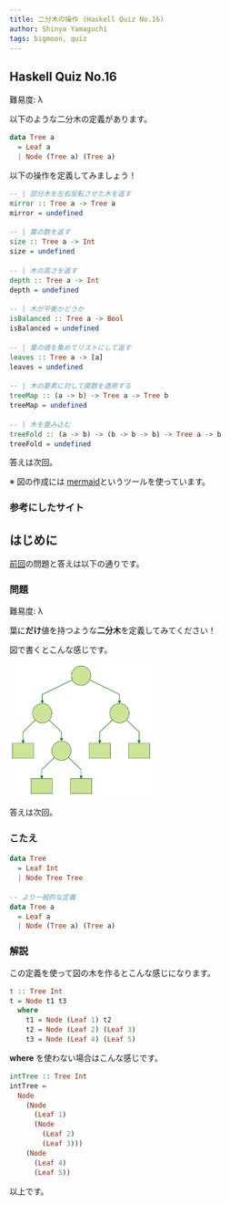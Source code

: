 ```yaml
---
title: 二分木の操作 (Haskell Quiz No.16)
author: Shinya Yamaguchi
tags: bigmoon, quiz
---
```


## Haskell Quiz No.16

難易度: λ

以下のような二分木の定義があります。

```haskell
data Tree a
  = Leaf a
  | Node (Tree a) (Tree a)
```

以下の操作を定義してみましょう！

```haskell
-- | 部分木を左右反転させた木を返す
mirror :: Tree a -> Tree a
mirror = undefined

-- | 葉の数を返す
size :: Tree a -> Int
size = undefined

-- | 木の高さを返す
depth :: Tree a -> Int
depth = undefined

-- | 木が平衡かどうか
isBalanced :: Tree a -> Bool
isBalanced = undefined

-- | 葉の値を集めてリストにして返す
leaves :: Tree a -> [a]
leaves = undefined

-- | 木の要素に対して関数を適用する
treeMap :: (a -> b) -> Tree a -> Tree b
treeMap = undefined

-- | 木を畳み込む
treeFold :: (a -> b) -> (b -> b -> b) -> Tree a -> b
treeFold = undefined
```

答えは次回。

※ 図の作成には [mermaid](https://mermaidjs.github.io/)というツールを使っています。

### 参考にしたサイト

<!--more-->

## はじめに

[前回](./07-24-quiz-15.html)の問題と答えは以下の通りです。

### 問題

難易度: λ

葉に**だけ**値を持つような**二分木**を定義してみてください！

図で書くとこんな感じです。

<img src="/images/2018/07-24/tree.svg" alt="木の図" width="50%">

答えは次回。

### こたえ

```haskell
data Tree
  = Leaf Int
  | Node Tree Tree

-- より一般的な定義
data Tree a
  = Leaf a
  | Node (Tree a) (Tree a)
```

### 解説

この定義を使って図の木を作るとこんな感じになります。

```haskell
t :: Tree Int
t = Node t1 t3
  where
    t1 = Node (Leaf 1) t2
    t2 = Node (Leaf 2) (Leaf 3)
    t3 = Node (Leaf 4) (Leaf 5)
```

**where** を使わない場合はこんな感じです。

```haskell
intTree :: Tree Int
intTree =
  Node
    (Node
      (Leaf 1)
      (Node
        (Leaf 2)
        (Leaf 3)))
    (Node
      (Leaf 4)
      (Leaf 5))
```

以上です。
